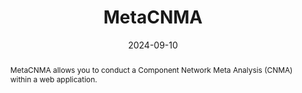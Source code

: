 ---
title: 'MetaCNMA'
authors:
- Ryan Field
- Suzanne Freeman
- Ellesha Smith
- Tom Morris
date: '2024-09-10'
publishDate: '2024-09-10T12:00:00.229650Z'
publication_types:
- software
publication: 'Zenodo'
abstract: MetaCNMA allows you to conduct a Component Network Meta Analysis (CNMA) within a web application.
links:
- name: DOI
  url: https://doi.org/10.5281/zenodo.13718868
- name: GitHub
  url: https://github.com/CRSU-Apps/MetaCNMA/
- name: Web Application
  url: https://crsu.shinyapps.io/MetaCNMA/
---